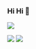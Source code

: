 ### Hi Hi  👋
![](https://github-readme-stats.vercel.app/api/top-langs?username=yoshimaa&show_icons=true&locale=en&layout=compact)

![](http://github-profile-summary-cards.vercel.app/api/cards/repos-per-language?username=yoshimaa&theme=default)
![](http://github-profile-summary-cards.vercel.app/api/cards/most-commit-language?username=yoshimaa&theme=default)
